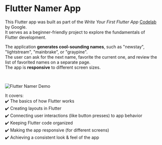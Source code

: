# Flutter Namer App

This Flutter app was built as part of the _Write Your First Flutter App_ [Codelab](https://docs.flutter.dev/get-started/codelab) by Google.<br>
It serves as a beginner-friendly project to explore the fundamentals of Flutter development.

The application **generates cool-sounding names**, such as "newstay", "lightstream", "mainbrake", or "graypine".<br>
The user can ask for the next name, favorite the current one, and review the list of favorited names on a separate page.<br>
The app is **responsive** to different screen sizes.

<br>

![Flutter Namer Demo](https://github.com/user-attachments/assets/4912b5e0-5555-45d3-90f8-038d8a22790e)

It covers:<br>
✔️ The basics of how Flutter works<br>
✔️ Creating layouts in Flutter<br>
✔️ Connecting user interactions (like button presses) to app behavior<br>
✔️ Keeping Flutter code organized<br>
✔️ Making the app responsive (for different screens)<br>
✔️ Achieving a consistent look & feel of the app<br>
